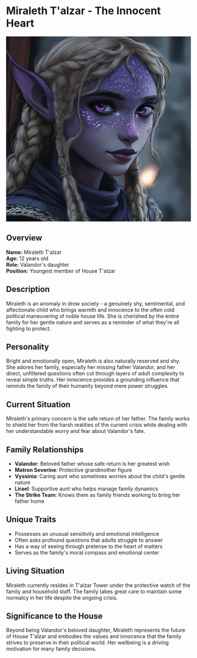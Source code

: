 # Miraleth T'alzar - The Innocent Heart

<link rel="stylesheet" href="../drow_theme.css">

![Miraleth T'alzar](images/miraleth1.webp)

## Overview
**Name:** Miraleth T'alzar  
**Age:** 12 years old  
**Role:** Valandor's daughter  
**Position:** Youngest member of House T'alzar  

## Description
Miraleth is an anomaly in drow society - a genuinely shy, sentimental, and affectionate child who brings warmth and innocence to the often cold political maneuvering of noble house life. She is cherished by the entire family for her gentle nature and serves as a reminder of what they're all fighting to protect.

## Personality
Bright and emotionally open, Miraleth is also naturally reserved and shy. She adores her family, especially her missing father Valandor, and her direct, unfiltered questions often cut through layers of adult complexity to reveal simple truths. Her innocence provides a grounding influence that reminds the family of their humanity beyond mere power struggles.

## Current Situation
Miraleth's primary concern is the safe return of her father. The family works to shield her from the harsh realities of the current crisis while dealing with her understandable worry and fear about Valandor's fate.

## Family Relationships
- **Valandor**: Beloved father whose safe return is her greatest wish
- **Matron Severine**: Protective grandmother figure
- **Vyssinia**: Caring aunt who sometimes worries about the child's gentle nature
- **Lirael**: Supportive aunt who helps manage family dynamics
- **The Strike Team**: Knows them as family friends working to bring her father home

## Unique Traits
- Possesses an unusual sensitivity and emotional intelligence
- Often asks profound questions that adults struggle to answer
- Has a way of seeing through pretense to the heart of matters
- Serves as the family's moral compass and emotional center

## Living Situation
Miraleth currently resides in T'alzar Tower under the protective watch of the family and household staff. The family takes great care to maintain some normalcy in her life despite the ongoing crisis.

## Significance to the House
Beyond being Valandor's beloved daughter, Miraleth represents the future of House T'alzar and embodies the values and innocence that the family strives to preserve in their political world. Her wellbeing is a driving motivation for many family decisions.